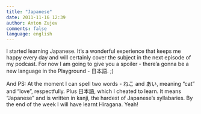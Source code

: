 ```yaml
---
title: "Japanese"
date: 2011-11-16 12:39
author: Anton Zujev
comments: false
language: english
---
```


I started learning Japanese. It’s a wonderful experience that keeps me happy every day and will certainly cover the subject in the next episode of my podcast. For now I am going to give you a spoiler - there’a gonna be a new language in the Playground - 日本語. ;)

And PS: At the moment I can spell two words - ねこ and あい, meaning “cat” and “love”, respectfully. Plus 日本語, which I cheated to learn. It means “Japanese” and is written in kanji, the hardest of Japanese’s syllabaries. By the end of the week I will have learnt Hiragana. Yeah!